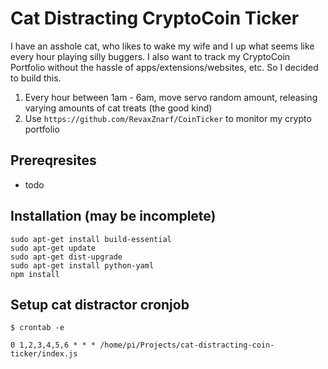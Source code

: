 # Cat Distracting CryptoCoin Ticker

I have an asshole cat, who likes to wake my wife and I up what seems like every hour playing silly buggers. I also want to track my CryptoCoin Portfolio without the hassle of apps/extensions/websites, etc. So I decided to build this.

1. Every hour between 1am - 6am, move servo random amount, releasing varying amounts of cat treats (the good kind)
2. Use `https://github.com/RevaxZnarf/CoinTicker` to monitor my crypto portfolio

## Prereqresites 
* todo

## Installation (may be incomplete)
```
sudo apt-get install build-essential
sudo apt-get update
sudo apt-get dist-upgrade
sudo apt-get install python-yaml
npm install
```

## Setup cat distractor cronjob

```
$ crontab -e

0 1,2,3,4,5,6 * * * /home/pi/Projects/cat-distracting-coin-ticker/index.js
```


